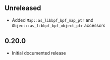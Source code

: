 Unreleased
----------
- Added `Map::as_libbpf_bpf_map_ptr` and `Object::as_libbpf_bpf_object_ptr`
  accessors


0.20.0
------
- Initial documented release

